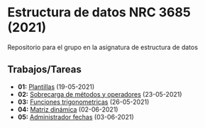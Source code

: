 # Estructura de datos NRC 3685 (2021)

Repositorio para el grupo en la asignatura de estructura de datos

## Trabajos/Tareas

- **01:** [Plantillas](https://github.com/whitedev93/ESPE_2021_NRC_3685/tree/main/workshops/01_19052021_templates) (19-05-2021)
- **02:** [Sobrecarga de métodos y operadores](https://github.com/whitedev93/ESPE_2021_NRC_3251/tree/main/workshops/02_23052021_overloading) (23-05-2021)
- **03:** [Funciones trigonometricas](https://github.com/whitedev93/ESPE_2021_NRC_3685/tree/main/workshops/03_26052021_math_functions) (26-05-2021)
- **04:** [Matriz dinámica](https://github.com/whitedev93/ESPE_2021_NRC_3685/tree/main/workshops/04_02062021_matrix) (02-06-2021)
- **05:** [Administrador fechas](https://github.com/whitedev93/ESPE_2021_NRC_3685/tree/main/workshops/05_03062021_date_management) (03-06-2021)

